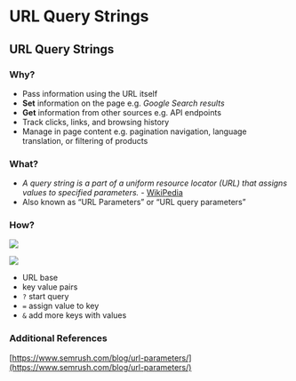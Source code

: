 # URL Query Strings

## URL Query Strings

### Why?

* Pass information using the URL itself
* **Set** information on the page e.g. _Google Search results_
* **Get** information from other sources e.g. API endpoints
* Track clicks, links, and browsing history
* Manage in page content e.g. pagination navigation, language translation, or filtering of products

### What?

* _A query string is a part of a uniform resource locator (URL) that assigns values to specified parameters._ - [WikiPedia](https://en.wikipedia.org/wiki/Query_string)
* Also known as “URL Parameters” or “URL query parameters”

### How?

![](https://static.semrush.com/blog/uploads/media/00/6e/006eebc38b54220916caecfc80fed202/Guide-to-URL-Parameters-2.webp)

![](https://static.semrush.com/blog/uploads/media/5a/20/5a20dd9a3859e973f5a378a1d6f96a9f/Graphic%201.webp)

* URL base
* key value pairs
* `?` start query
* `=` assign value to key
* `&` add more keys with values

### Additional References

[https://www.semrush.com/blog/url-parameters/](https://www.semrush.com/blog/url-parameters/)
